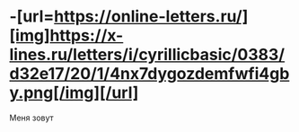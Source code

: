 # -[url=https://online-letters.ru/][img]https://x-lines.ru/letters/i/cyrillicbasic/0383/d32e17/20/1/4nx7dygozdemfwfi4gby.png[/img][/url]

Меня зовут 
